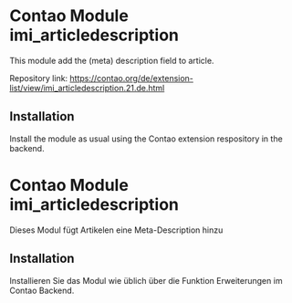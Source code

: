 Contao Module imi_articledescription
====================================

This module add the (meta) description field to article.

Repository link: https://contao.org/de/extension-list/view/imi_articledescription.21.de.html

Installation
------------

Install the module as usual using the Contao extension respository in the backend.


Contao Module imi_articledescription
====================================

Dieses Modul fügt Artikelen eine Meta-Description hinzu

Installation
------------

Installieren Sie das Modul wie üblich über die Funktion Erweiterungen im Contao Backend.

